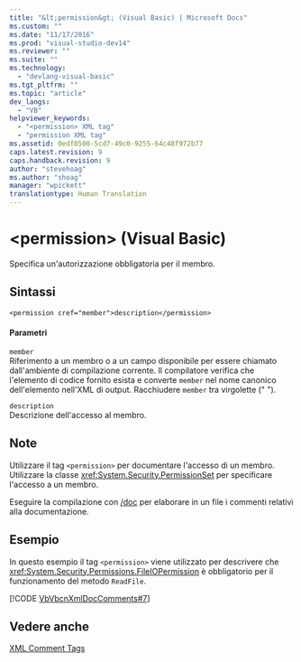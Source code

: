 ```yaml
---
title: "&lt;permission&gt; (Visual Basic) | Microsoft Docs"
ms.custom: ""
ms.date: "11/17/2016"
ms.prod: "visual-studio-dev14"
ms.reviewer: ""
ms.suite: ""
ms.technology: 
  - "devlang-visual-basic"
ms.tgt_pltfrm: ""
ms.topic: "article"
dev_langs: 
  - "VB"
helpviewer_keywords: 
  - "<permission> XML tag"
  - "permission XML tag"
ms.assetid: 0edf0500-5cd7-49c0-9255-64c48f972b77
caps.latest.revision: 9
caps.handback.revision: 9
author: "stevehoag"
ms.author: "shoag"
manager: "wpickett"
translationtype: Human Translation
---
```

# &lt;permission&gt; (Visual Basic)
Specifica un'autorizzazione obbligatoria per il membro.  
  
## Sintassi  
  
```  
<permission cref="member">description</permission>  
```  
  
#### Parametri  
 `member`  
 Riferimento a un membro o a un campo disponibile per essere chiamato dall'ambiente di compilazione corrente.  Il compilatore verifica che l'elemento di codice fornito esista e converte `member` nel nome canonico dell'elemento nell'XML di output.  Racchiudere `member` tra virgolette \(" "\).  
  
 `description`  
 Descrizione dell'accesso al membro.  
  
## Note  
 Utilizzare il tag `<permission>` per documentare l'accesso di un membro.  Utilizzare la classe <xref:System.Security.PermissionSet> per specificare l'accesso a un membro.  
  
 Eseguire la compilazione con [\/doc](../../../visual-basic/reference/command-line-compiler/doc.md) per elaborare in un file i commenti relativi alla documentazione.  
  
## Esempio  
 In questo esempio il tag `<permission>` viene utilizzato per descrivere che <xref:System.Security.Permissions.FileIOPermission> è obbligatorio per il funzionamento del metodo `ReadFile`.  
  
 [!CODE [VbVbcnXmlDocComments#7](../CodeSnippet/VS_Snippets_VBCSharp/VbVbcnXmlDocComments#7)]  
  
## Vedere anche  
 [XML Comment Tags](../../../visual-basic/language-reference/xmldoc/recommended-xml-tags-for-documentation-comments.md)